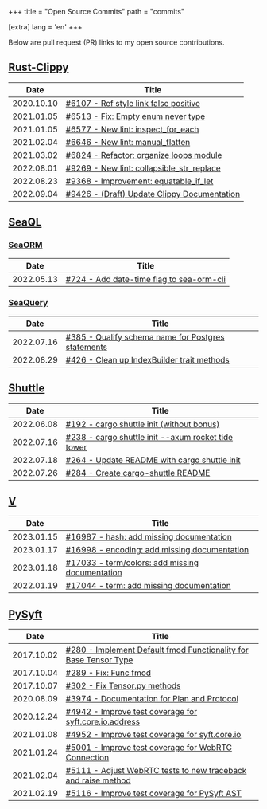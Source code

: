 +++
title = "Open Source Commits"
path = "commits"

[extra]
lang = 'en'
+++

Below are pull request (PR) links to my open source contributions.

## [Rust-Clippy](https://github.com/rust-lang/rust-clippy)

| Date       | Title                                                      |
| ---------- | ---------------------------------------------------------- |
| 2020.10.10 | [#6107 - Ref style link false positive][clippy-6107]       |
| 2021.01.05 | [#6513 - Fix: Empty enum never type][clippy-6513]          |
| 2021.01.05 | [#6577 - New lint: inspect_for_each][clippy-6577]          |
| 2021.02.04 | [#6646 - New lint: manual_flatten][clippy-6646]            |
| 2021.03.02 | [#6824 - Refactor: organize loops module][clippy-6824]     |
| 2022.08.01 | [#9269 - New lint: collapsible_str_replace][clippy-9269]   |
| 2022.08.23 | [#9368 - Improvement: equatable_if_let][clippy-9368]       |
| 2022.09.04 | [#9426 - (Draft) Update Clippy Documentation][clippy-9426] |

[clippy-6107]: https://github.com/rust-lang/rust-clippy/pull/6107
[clippy-6513]: https://github.com/rust-lang/rust-clippy/pull/6513
[clippy-6577]: https://github.com/rust-lang/rust-clippy/pull/6577
[clippy-6646]: https://github.com/rust-lang/rust-clippy/pull/6646
[clippy-6824]: https://github.com/rust-lang/rust-clippy/pull/6824
[clippy-9269]: https://github.com/rust-lang/rust-clippy/pull/9269
[clippy-9368]: https://github.com/rust-lang/rust-clippy/pull/9368
[clippy-9426]: https://github.com/rust-lang/rust-clippy/pull/9426

## [SeaQL](https://github.com/SeaQL)

### [SeaORM](https://github.com/SeaQL/sea-orm)

| Date       | Title                                                                    |
| ---------- | ------------------------------------------------------------------------ |
| 2022.05.13 | [#724 - Add date-time flag to sea-orm-cli][sea-orm-724]                  |

[sea-orm-724]: https://github.com/SeaQL/sea-orm/pull/724

### [SeaQuery](https://github.com/SeaQL/sea-query)

| Date       | Title                                                                  |
| ---------- | ---------------------------------------------------------------------- |
| 2022.07.16 | [#385 - Qualify schema name for Postgres statements][sea-query-385]    |
| 2022.08.29 | [#426 - Clean up IndexBuilder trait methods][sea-query-426]            |

[sea-query-385]: https://github.com/SeaQL/sea-query/pull/385
[sea-query-426]: https://github.com/SeaQL/sea-query/pull/426

## [Shuttle](https://github.com/shuttle-hq/shuttle)

| Date       | Title                                                             |
| ---------- | ----------------------------------------------------------------- |
| 2022.06.08 | [#192 - cargo shuttle init (without bonus)][shuttle-192]          |
| 2022.07.16 | [#238 - cargo shuttle init --axum rocket tide tower][shuttle-238] |
| 2022.07.18 | [#264 - Update README with cargo shuttle init][shuttle-264]       |
| 2022.07.26 | [#284 - Create cargo-shuttle README][shuttle-284]                 |

[shuttle-192]: https://github.com/shuttle-hq/shuttle/pull/192
[shuttle-238]: https://github.com/shuttle-hq/shuttle/pull/238
[shuttle-264]: https://github.com/shuttle-hq/shuttle/pull/264
[shuttle-284]: https://github.com/shuttle-hq/shuttle/pull/284

## [V](https://github.com/vlang/v)

| Date       | Title                                                             |
| ---------- | ----------------------------------------------------------------- |
| 2023.01.15 | [#16987 - hash: add missing documentation][v-16987]               |
| 2023.01.17 | [#16998 - encoding: add missing documentation][v-16998]           |
| 2023.01.18 | [#17033 - term/colors: add missing documentation][v-17033]        |
| 2022.01.19 | [#17044 - term: add missing documentation][v-17044]               |

[v-16987]: https://github.com/vlang/v/pull/16987
[v-16998]: https://github.com/vlang/v/pull/16998
[v-17033]: https://github.com/vlang/v/pull/17033
[v-17044]: https://github.com/vlang/v/pull/17044

## [PySyft](https://github.com/OpenMined/PySyft)

| Date       | Title                                                                          |
| ---------- | ------------------------------------------------------------------------------ |
| 2017.10.02 | [#280 - Implement Default fmod Functionality for Base Tensor Type][pysyft-280] |
| 2017.10.04 | [#289 - Fix: Func fmod][pysyft-289]                                            |
| 2017.10.07 | [#302 - Fix Tensor.py methods][pysyft-302]                                     |
| 2020.08.09 | [#3974 - Documentation for Plan and Protocol][pysyft-3974]                     |
| 2020.12.24 | [#4942 - Improve test coverage for syft.core.io.address][pysyft-4942]          |
| 2021.01.08 | [#4952 - Improve test coverage for syft.core.io][pysyft-4952]                  |
| 2021.01.24 | [#5001 - Improve test coverage for WebRTC Connection][pysyft-5001]             |
| 2021.02.04 | [#5111 - Adjust WebRTC tests to new traceback and raise method][pysyft-5111]   |
| 2021.02.19 | [#5116 - Improve test coverage for PySyft AST][pysyft-5116]                    |

[pysyft-280]: https://github.com/OpenMined/PySyft/pull/280
[pysyft-289]: https://github.com/OpenMined/PySyft/pull/289
[pysyft-302]: https://github.com/OpenMined/PySyft/pull/302
[pysyft-3974]: https://github.com/OpenMined/PySyft/pull/3974
[pysyft-4942]: https://github.com/OpenMined/PySyft/pull/4942
[pysyft-4952]: https://github.com/OpenMined/PySyft/pull/4952
[pysyft-5001]: https://github.com/OpenMined/PySyft/pull/5001
[pysyft-5111]: https://github.com/OpenMined/PySyft/pull/5111
[pysyft-5116]: https://github.com/OpenMined/PySyft/pull/5116
